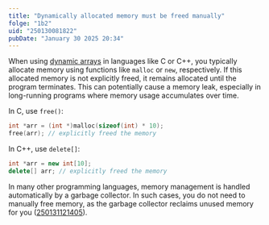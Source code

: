 ```yaml
---
title: "Dynamically allocated memory must be freed manually"
folge: "1b2"
uid: "250130081822"
pubDate: "January 30 2025 20:34"
---
```


When using [dynamic arrays](/note/250101052312) in languages like C or C++, you typically allocate memory using functions like `malloc` or `new`, respectively. If this allocated memory is not explicitly freed, it remains allocated until the program terminates. This can potentially cause a memory leak, especially in long-running programs where memory usage accumulates over time.

In C, use `free()`:
```c
int *arr = (int *)malloc(sizeof(int) * 10);
free(arr); // explicitly freed the memory
```

In C++, use `delete[]`:
```cpp
int *arr = new int[10];
delete[] arr; // explicitly freed the memory
```

In many other programming languages, memory management is handled automatically by a garbage collector. In such cases, you do not need to manually free memory, as the garbage collector reclaims unused memory for you ([250131121405](/note/250131121405)).